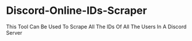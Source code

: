 # Discord-Online-IDs-Scraper
This Tool Can Be Used To Scrape All The IDs Of All The Users In A Discord Server
